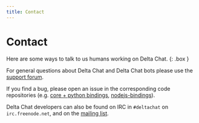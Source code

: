 ```yaml
---
title: Contact
---
```


# Contact

Here are some ways to talk to us humans working on Delta Chat.
{: .box }

For general questions about Delta Chat and Delta Chat bots please use the [support forum](https://support.delta.chat/c/bots/).

If you find a bug, please open an issue in the corresponding code repositories (e.g. [core + python bindings](https://github.com/deltachat/deltachat-core-rust), [nodejs-bindings](https://github.com/deltachat/deltachat-node)).

Delta Chat developers can also be found on IRC in `#deltachat` on `irc.freenode.net`, and on the [mailing list](https://lists.codespeak.net/postorius/lists/delta.codespeak.net/).

